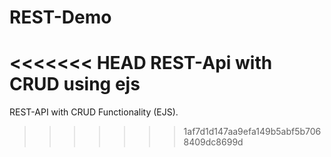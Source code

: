 # REST-Demo
<<<<<<< HEAD
REST-Api with CRUD using ejs
=======
REST-API with CRUD Functionality  (EJS).
>>>>>>> 1af7d1d147aa9efa149b5abf5b7068409dc8699d
